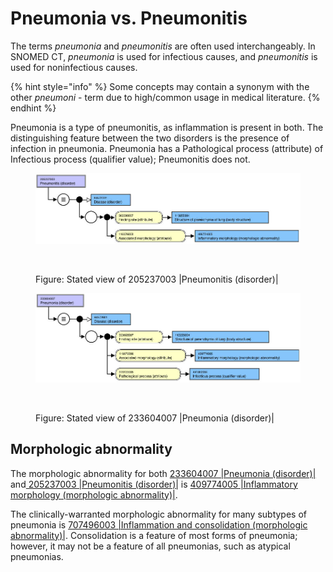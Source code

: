 # Pneumonia vs. Pneumonitis

The terms _pneumonia_ and _pneumonitis_ are often used interchangeably. In SNOMED CT, _pneumonia_ is used for infectious causes, and _pneumonitis_ is used for noninfectious causes.

{% hint style="info" %}
Some concepts may contain a synonym with the other _pneumoni_ - term due to high/common usage in medical literature.
{% endhint %}

Pneumonia is a type of pneumonitis, as inflammation is present in both. The distinguishing feature between the two disorders is the presence of infection in pneumonia. Pneumonia has a Pathological process (attribute) of Infectious process (qualifier value); Pneumonitis does not.

<figure><img src="../../../../../../.gitbook/assets/image.png" alt=""><figcaption></figcaption></figure>

<figure><img src="../../../../../../authoring/clinical-finding-and-disorder/images/225051456.png" alt=""><figcaption><p>Figure:  Stated view of 205237003 |Pneumonitis (disorder)|</p></figcaption></figure>

<figure><img src="../../../../../../.gitbook/assets/image (1).png" alt=""><figcaption></figcaption></figure>

<figure><img src="../../../../../../authoring/clinical-finding-and-disorder/images/225051457.png" alt=""><figcaption><p>Figure:  Stated view of 233604007 |Pneumonia (disorder)|</p></figcaption></figure>

## Morphologic abnormality

The morphologic abnormality for both [233604007 |Pneumonia (disorder)|](http://snomed.info/id/233604007) and[ 205237003 |Pneumonitis (disorder)|](http://snomed.info/id/205237003) is [409774005 |Inflammatory morphology (morphologic abnormality)|](http://snomed.info/id/409774005).

The clinically-warranted morphologic abnormality for many subtypes of pneumonia is [707496003 |Inflammation and consolidation (morphologic abnormality)|](http://snomed.info/id/707496003). Consolidation is a feature of most forms of pneumonia; however, it may not be a feature of all pneumonias, such as atypical pneumonias.

